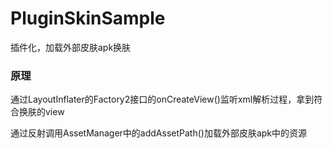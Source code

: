 # PluginSkinSample
插件化，加载外部皮肤apk换肤

### 原理
通过LayoutInflater的Factory2接口的onCreateView()监听xml解析过程，拿到符合换肤的view     

通过反射调用AssetManager中的addAssetPath()加载外部皮肤apk中的资源
